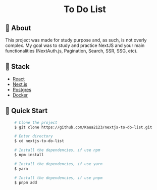 
<div align="center" style="display: flex; flex-direction: column; align-items: center;"> 
  <div style="display: flex; flex-direction: column">
  <h1 style="margin-bottom: 0;">
  To Do List
  </h1>
  </div>
</div>

## 📘 About

This project was made for study purpose and, as such,  is not overly complex. My goal was to study and practice NextJS and your main functionalities (NextAuth.js, Pagination, Search, SSR, SSG, etc).

## 🔨 Stack

- [React](https://react.dev/)
- [Next.js](https://nextjs.org/)
- [Postgres](https://www.postgresql.org/)
- [Docker](https://www.docker.com/)

## 🚀 Quick Start

```bash
    # Clone the project
    $ git clone https://github.com/Kaua2123/nextjs-to-do-list.git
```
```bash
    # Enter directory
    $ cd nextjs-to-do-list
```

```bash
    # Install the dependencies, if use npm
    $ npm install
```

```bash
    # Install the dependencies, if use yarn
    $ yarn
```
```bash
    # Install the dependencies, if use pnpm
    $ pnpm add
```